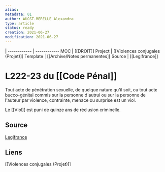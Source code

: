 ```yaml
---
alias:
metadata: 01
author: AUGST-MERELLE Alexandra
type: article
status: ready
creation: 2021-06-27
modification: 2021-06-27
---
```

 | 
------------ | ------------
MOC | [[DROIT]]
Project | [[Violences conjugales (Projet)]]
Template | [[Archive/Notes permanentes]]
Source | [[Legifrance]]
# L222-23 du [[Code Pénal]]
Tout acte de pénétration sexuelle, de quelque nature qu'il soit, ou tout acte bucco-génital commis sur la personne d'autrui ou sur la personne de l'auteur par violence, contrainte, menace ou surprise est un viol.

Le [[Viol]] est puni de quinze ans de réclusion criminelle.
## Source
[Legifrance](https://www.legifrance.gouv.fr/codes/article_lc/LEGIARTI000043409305/)
## Liens
[[Violences conjugales (Projet)]]
